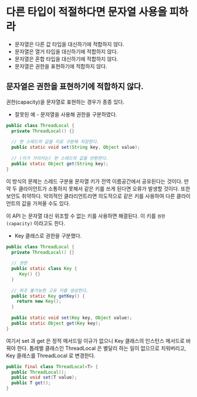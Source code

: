 # 다른 타입이 적절하다면 문자열 사용을 피하라

- 문자열은 다른 값 타입을 대신하기에 적합하지 않다.
- 문자열은 열거 타입을 대신하기에 적합하지 않다.
- 문자열은 혼합 타입을 대신하기에 적합하지 않다.
- 문자열은 권한을 표현하기에 적합하지 않다.

## 문자열은 권한을 표현하기에 적합하지 않다.

권한(capacity)을 문자열로 표현하는 경우가 종종 있다.

- 잘못된 예 - 문자열을 사용해 권한을 구분하였다.

```java
public class ThreadLocal {
  private ThreadLocal() {}
  
  // 현 스레드의 값을 키로 구분해 저장한다.
  public static void set(String key, Object value);
  
  // (키가 가리키는) 현 스레드의 값을 반환한다.
  public static Object get(String key);
}
```

이 방식의 문제는 스레드 구분용 문자열 키가 전역 이름공간에서 공유된다는 것이다. 만약 두 클라이언트가 소통하지 못해서 같은 키를 쓰게 된다면 오류가 발생할 것이다.
또한 보안도 취약하다. 악의적인 클라리언트라면 의도적으로 같은 키를 사용하여 다른 클라이언트의 값을 가져올 수도 있다.

이 API 는 문자열 대신 위조할 수 없는 키를 사용하면 해결된다. 이 키를 `권한(capacity)` 이라고도 한다.

- Key 클래스로 권한을 구분했다.

```java
public class ThreadLocal {
  private ThreadLocal() {}
  
  // 권한
  public static class Key {
     Key() {}
  }
  
  // 위조 불가능한 고유 키를 생성한다.
  public static Key getKey() {
    return new Key();
  }
  
  public static void set(Key key, Object value);
  public static Object get(Key key);
}
```

여기서 set 과 get 은 정적 메서드일 이규가 없으니 Key 클래스의 인스턴스 메서드로 바꿔야 한다. 톱레벨 클래스인 ThreadLocal 은 별달리 하는 일이 없으므로 치워버리고, Key 클래스를 ThreadLocal 로 변경한다.

```java
public final class ThreadLocal<T> {
  public ThreadLocal();
  public void set(T value);
  public T get();
}
```
